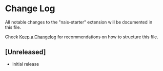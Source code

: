 # Change Log

All notable changes to the "nais-starter" extension will be documented in this file.

Check [Keep a Changelog](http://keepachangelog.com/) for recommendations on how to structure this file.

## [Unreleased]

- Initial release